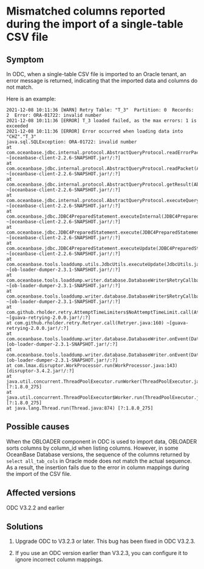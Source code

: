 Mismatched columns reported during the import of a single-table CSV file
=======================================

Symptom
-------------------------

In ODC, when a single-table CSV file is imported to an Oracle tenant, an error message is returned, indicating that the imported data and columns do not match.

Here is an example:

```shell
2021-12-08 10:11:36 [WARN] Retry Table: "T_3"  Partition: 0  Records: 2  Error: ORA-01722: invalid number
2021-12-08 10:11:36 [ERROR] T_3 loaded failed, as the max errors: 1 is exceeded
2021-12-08 10:11:36 [ERROR] Error occurred when loading data into "CHZ"."T_3"
java.sql.SQLException: ORA-01722: invalid number
at com.oceanbase.jdbc.internal.protocol.AbstractQueryProtocol.readErrorPacket(AbstractQueryProtocol.java:1973) ~[oceanbase-client-2.2.6-SNAPSHOT.jar!/:?]
at com.oceanbase.jdbc.internal.protocol.AbstractQueryProtocol.readPacket(AbstractQueryProtocol.java:1838) ~[oceanbase-client-2.2.6-SNAPSHOT.jar!/:?]
at com.oceanbase.jdbc.internal.protocol.AbstractQueryProtocol.getResult(AbstractQueryProtocol.java:1728) ~[oceanbase-client-2.2.6-SNAPSHOT.jar!/:?]
at com.oceanbase.jdbc.internal.protocol.AbstractQueryProtocol.executeQuery(AbstractQueryProtocol.java:359) ~[oceanbase-client-2.2.6-SNAPSHOT.jar!/:?]
at com.oceanbase.jdbc.JDBC4PreparedStatement.executeInternal(JDBC4PreparedStatement.java:229) ~[oceanbase-client-2.2.6-SNAPSHOT.jar!/:?]
at com.oceanbase.jdbc.JDBC4PreparedStatement.execute(JDBC4PreparedStatement.java:158) ~[oceanbase-client-2.2.6-SNAPSHOT.jar!/:?]
at com.oceanbase.jdbc.JDBC4PreparedStatement.executeUpdate(JDBC4PreparedStatement.java:190) ~[oceanbase-client-2.2.6-SNAPSHOT.jar!/:?]
at com.oceanbase.tools.loaddump.utils.JdbcUtils.executeUpdate(JdbcUtils.java:296) ~[ob-loader-dumper-2.3.1-SNAPSHOT.jar!/:?]
at com.oceanbase.tools.loaddump.writer.database.DatabaseWriter$RetryCallback.call(DatabaseWriter.java:550) ~[ob-loader-dumper-2.3.1-SNAPSHOT.jar!/:?]
at com.oceanbase.tools.loaddump.writer.database.DatabaseWriter$RetryCallback.call(DatabaseWriter.java:438) ~[ob-loader-dumper-2.3.1-SNAPSHOT.jar!/:?]
at com.github.rholder.retry.AttemptTimeLimiters$NoAttemptTimeLimit.call(AttemptTimeLimiters.java:78) ~[guava-retrying-2.0.0.jar!/:?]
at com.github.rholder.retry.Retryer.call(Retryer.java:160) ~[guava-retrying-2.0.0.jar!/:?]
at com.oceanbase.tools.loaddump.writer.database.DatabaseWriter.onEvent(DatabaseWriter.java:308) [ob-loader-dumper-2.3.1-SNAPSHOT.jar!/:?]
at com.oceanbase.tools.loaddump.writer.database.DatabaseWriter.onEvent(DatabaseWriter.java:71) [ob-loader-dumper-2.3.1-SNAPSHOT.jar!/:?]
at com.lmax.disruptor.WorkProcessor.run(WorkProcessor.java:143) [disruptor-3.4.2.jar!/:?]
at java.util.concurrent.ThreadPoolExecutor.runWorker(ThreadPoolExecutor.java:1149) [?:1.8.0_275]
at java.util.concurrent.ThreadPoolExecutor$Worker.run(ThreadPoolExecutor.java:624) [?:1.8.0_275]
at java.lang.Thread.run(Thread.java:874) [?:1.8.0_275]
```



Possible causes
-------------------------

When the OBLOADER component in ODC is used to import data, OBLOADER sorts columns by column_id when listing columns. However, in some OceanBase Database versions, the sequence of the columns returned by `select all_tab_cols` in Oracle mode does not match the actual sequence. As a result, the insertion fails due to the error in column mappings during the import of the CSV file.

Affected versions
--------------------------

ODC V3.2.2 and earlier

Solutions
---------------------

1. Upgrade ODC to V3.2.3 or later. This bug has been fixed in ODC V3.2.3.



2. If you use an ODC version earlier than V3.2.3, you can configure it to ignore incorrect column mappings.
